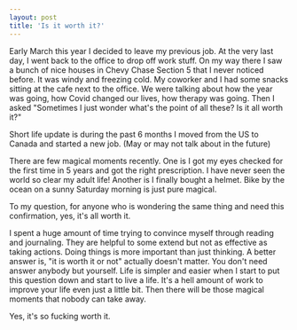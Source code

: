 ```yaml
---
layout: post
title: 'Is it worth it?' 
---
```


Early March this year I decided to leave my previous job. At the very last day, I went back to the office to drop off work stuff. On my way there I saw a bunch of nice houses in Chevy Chase Section 5 that I never noticed before. It was windy and freezing cold. My coworker and I had some snacks sitting at the cafe next to the office. We were talking about how the year was going, how Covid changed our lives, how therapy was going. Then I asked "Sometimes I just wonder what's the point of all these? Is it all worth it?"

Short life update is during the past 6 months I moved from the US to Canada and started a new job. (May or may not talk about in the future)

There are few magical moments recently. One is I got my eyes checked for the first time in 5 years and got the right prescription. I have never seen the world so clear my adult life! Another is I finally bought a helmet. Bike by the ocean on a sunny Saturday morning is just pure magical.

To my question, for anyone who is wondering the same thing and need this confirmation, yes, it's all worth it. 

I spent a huge amount of time trying to convince myself through reading and journaling. They are helpful to some extend but not as effective as taking actions. Doing things is more important than just thinking. A better answer is, "it is worth it or not" actually doesn't matter. You don't need answer anybody but yourself. Life is simpler and easier when I start to put this question down and start to live a life. It's a hell amount of work to improve your life even just a little bit. Then there will be those magical moments that nobody can take away. 

Yes, it's so fucking worth it.
